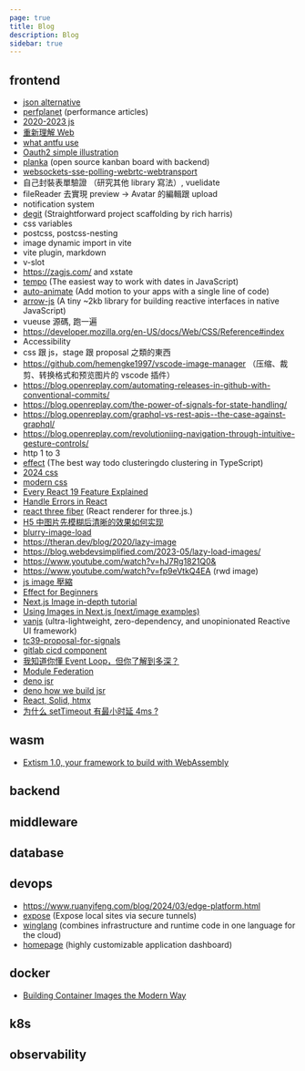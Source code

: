```yaml
---
page: true
title: Blog
description: Blog
sidebar: true
---
```


## frontend

-   [json alternative](https://medium.com/data-science-community-srm/json-is-incredibly-slow-heres-what-s-faster-ca35d5aaf9e8)
-   [perfplanet](https://calendar.perfplanet.com/2023/) (performance articles)
-   [2020-2023 js](https://betterprogramming.pub/all-javascript-and-typescript-features-of-the-last-3-years-629c57e73e42)
-   [重新理解 Web](https://zhuanlan.zhihu.com/p/581977751)
-   [what antfu use](https://github.com/antfu/use)
-   [Oauth2 simple illustration](https://darutk.medium.com/the-simplest-guide-to-oauth-2-0-8c71bd9a15bb)
-   [planka](https://github.com/plankanban/planka) (open source kanban board with backend)
-   [websockets-sse-polling-webrtc-webtransport](https://rxdb.info/articles/websockets-sse-polling-webrtc-webtransport.html)
-   自己封裝表單驗證 （研究其他 library 寫法）, vuelidate
-   fileReader 去實現 preview -> Avatar 的編輯跟 upload
-   notification system
-   [degit](https://github.com/Rich-Harris/degit) (Straightforward project scaffolding by rich harris)
-   css variables
-   postcss, postcss-nesting
-   image dynamic import in vite
-   vite plugin, markdown
-   v-slot
-   https://zagjs.com/ and xstate
-   [tempo](https://tempo.formkit.com/) (The easiest way to work with dates in JavaScript)
-   [auto-animate](https://auto-animate.formkit.com/) (Add motion to your apps with a single line of code)
-   [arrow-js](https://www.arrow-js.com/) (A tiny ~2kb library for building reactive interfaces in native JavaScript)
-   vueuse 源碼, 跑一遍
-   https://developer.mozilla.org/en-US/docs/Web/CSS/Reference#index
-   Accessibility
-   css 跟 js，stage 跟 proposal 之類的東西
-   https://github.com/hemengke1997/vscode-image-manager （压缩、裁剪、转换格式和预览图片的 vscode 插件）
-   https://blog.openreplay.com/automating-releases-in-github-with-conventional-commits/
-   https://blog.openreplay.com/the-power-of-signals-for-state-handling/
-   https://blog.openreplay.com/graphql-vs-rest-apis--the-case-against-graphql/
-   https://blog.openreplay.com/revolutioniing-navigation-through-intuitive-gesture-controls/
-   http 1 to 3
-   [effect](https://effect.website/) (The best way todo clusteringdo clustering in TypeScript)
-   [2024 css](https://frontendmasters.com/blog/what-you-need-to-know-about-modern-css-spring-2024-edition/)
-   [modern css](https://dev.to/karsten_biedermann/goodbye-sass-welcome-back-native-css-cf)
-   [Every React 19 Feature Explained ](https://www.youtube.com/watch?v=2NPIYnY3ilo)
-   [Handle Errors in React ](https://www.youtube.com/watch?v=0LpLxEUephc)
-   [react three fiber](https://docs.pmnd.rs/react-three-fiber/getting-started/introduction) (React renderer for three.js.)
-   [H5 中图片先模糊后清晰的效果如何实现](https://juejin.cn/post/7349427412357611520)
-   [blurry-image-load](https://github.com/dombrant/blurry-image-load)
-   https://theran.dev/blog/2020/lazy-image
-   https://blog.webdevsimplified.com/2023-05/lazy-load-images/
-   https://www.youtube.com/watch?v=hJ7Rg1821Q0&
-   https://www.youtube.com/watch?v=fp9eVtkQ4EA (rwd image)
-   [js image 壓縮](https://imagekit.io/blog/image-compression-techniques-in-javascript/)
-   [Effect for Beginners](https://www.youtube.com/watch?v=fTN8BX5qj6s)
-   [Next.js Image in-depth tutorial](https://www.youtube.com/watch?v=ZKG8JBdgSos)
-   [Using Images in Next.js (next/image examples)](https://www.youtube.com/watch?v=IU_qq_c_lKA)
-   [vanjs](https://vanjs.org/) (ultra-lightweight, zero-dependency, and unopinionated Reactive UI framework)
-   [tc39-proposal-for-signals](https://eisenbergeffect.medium.com/a-tc39-proposal-for-signals-f0bedd37a335)
-   [gitlab cicd component](https://chengweichen.com/2024/04/gitlab-cicd-catalog.html)
-   [我知道你懂 Event Loop，但你了解到多深？](https://yeefun.github.io/event-loop-in-depth/)
-   [Module Federation](https://module-federation.io/zh/)
-   [deno jsr](https://deno.com/blog/jsr_open_beta)
-   [deno how we build jsr](https://deno.com/blog/how-we-built-jsr)
-   [React, Solid, htmx](https://bobaekang.com/blog/react-solid-htmx/)
-   [为什么 setTimeout 有最小时延 4ms ?](https://juejin.cn/post/6846687590616137742)

## wasm

-   [Extism 1.0, your framework to build with WebAssembly](https://www.youtube.com/watch?v=ChZpveTipPU)

## backend

## middleware

## database

## devops

-   https://www.ruanyifeng.com/blog/2024/03/edge-platform.html
-   [expose](https://expose.dev/) (Expose local sites via secure tunnels)
-   [winglang](https://www.winglang.io/) (combines infrastructure and runtime code in one language for the cloud)
-   [homepage](https://gethomepage.dev/latest/) (highly customizable application dashboard)

## docker

-   [Building Container Images the Modern Way](https://www.youtube.com/watch?v=nZLz0o4duRs)

## k8s

## observability
